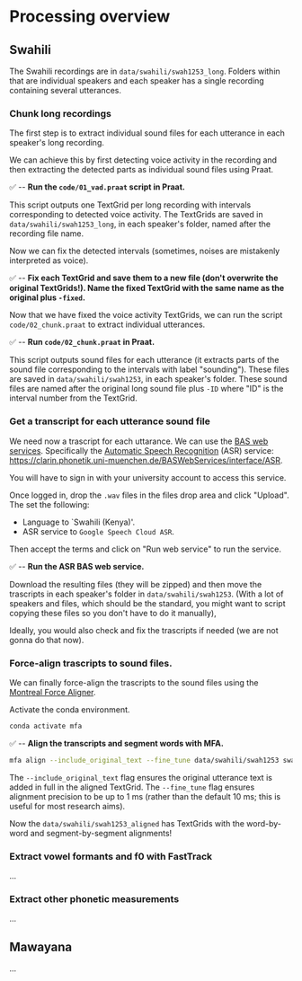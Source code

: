 # Processing overview

## Swahili

The Swahili recordings are in `data/swahili/swah1253_long`. Folders within that are individual speakers and each speaker has a single recording containing several utterances.

### Chunk long recordings

The first step is to extract individual sound files for each utterance in each speaker's long recording.

We can achieve this by first detecting voice activity in the recording and then extracting the detected parts as individual sound files using Praat.

✅ -- **Run the `code/01_vad.praat` script in Praat.**

This script outputs one TextGrid per long recording with intervals corresponding to detected voice activity. The TextGrids are saved in `data/swahili/swah1253_long`, in each speaker's folder, named after the recording file name.

Now we can fix the detected intervals (sometimes, noises are mistakenly interpreted as voice).

✅ -- **Fix each TextGrid and save them to a new file (don't overwrite the original TextGrids!). Name the fixed TextGrid with the same name as the original plus `-fixed`.**

Now that we have fixed the voice activity TextGrids, we can run the script `code/02_chunk.praat` to extract individual utterances.

✅ -- **Run `code/02_chunk.praat` in Praat.**

This script outputs sound files for each utterance (it extracts parts of the sound file corresponding to the intervals with label "sounding"). These files are saved in `data/swahili/swah1253`, in each speaker's folder. These sound files are named after the original long sound file plus `-ID` where "ID" is the interval number from the TextGrid.


### Get a transcript for each utterance sound file

We need now a trascript for each uttarance. We can use the [BAS web services](https://clarin.phonetik.uni-muenchen.de/BASWebServices/interface). Specifically the [Automatic Speech Recognition](https://clarin.phonetik.uni-muenchen.de/BASWebServices/interface/ASR) (ASR) service: <https://clarin.phonetik.uni-muenchen.de/BASWebServices/interface/ASR>.

You will have to sign in with your university account to access this service.

Once logged in, drop the `.wav` files in the files drop area and click "Upload". The set the following:

- Language to `Swahili (Kenya)'.
- ASR service to `Google Speech Cloud ASR`.

Then accept the terms and click on "Run web service" to run the service.

✅ -- **Run the ASR BAS web service.**

Download the resulting files (they will be zipped) and then move the trascripts in each speaker's folder in `data/swahili/swah1253`. (With a lot of speakers and files, which should be the standard, you might want to script copying these files so you don't have to do it manually),

Ideally, you would also check and fix the trascripts if needed (we are not gonna do that now).

### Force-align trascripts to sound files.

We can finally force-align the trascripts to the sound files using the [Montreal Force Aligner](https://montreal-forced-aligner.readthedocs.io/en/latest/index.html).

Activate the conda environment.

```bash
conda activate mfa
```

✅ -- **Align the transcripts and segment words with MFA.**

```bash
mfa align --include_original_text --fine_tune data/swahili/swah1253 swahili_mfa swahili_mfa data/swahili/swah1253_aligned
```

The `--include_original_text` flag ensures the original utterance text is added in full in the aligned TextGrid.
The `--fine_tune` flag ensures alignment precision to be up to 1 ms (rather than the default 10 ms; this is useful for most research aims).

Now the `data/swahili/swah1253_aligned` has TextGrids with the word-by-word and segment-by-segment alignments!

### Extract vowel formants and f0 with FastTrack

...

### Extract other phonetic measurements

...

## Mawayana

...